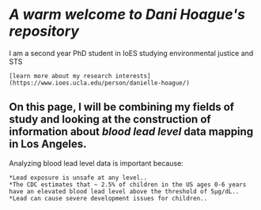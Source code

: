 # _A warm welcome to Dani Hoague's repository_
I am a second year PhD student in IoES studying environmental justice and STS

	[learn more about my research interests] (https://www.ioes.ucla.edu/person/danielle-hoague/)
  
## On this page, I will be combining my fields of study and looking at the construction of information about ***blood lead level*** data mapping in Los Angeles.

Analyzing blood lead level data is important because:

	*Lead exposure is unsafe at any level..
	*The CDC estimates that ~ 2.5% of children in the US ages 0-6 years have an elevated blood lead level above the threshold of 5µg/dL..
	*Lead can cause severe development issues for children..
